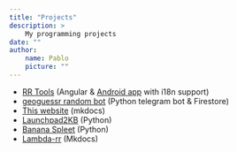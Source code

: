 ```yaml
---
title: "Projects"
description: >
    My programming projects
date: ""
author:
    name: Pablo
    picture: ""
---
```


-   [RR Tools](https://rr-tools.eu) (Angular & [Android app](https://t.me/rr_tools/1514) with i18n support)
-   [geoguessr random bot](/blog/2022/09/05/geoguessr-random-bot/) (Python telegram bot & Firestore)
-   [This website](https://github.com/pbl0/pablob.eu) (mkdocs)
-   [Launchpad2KB](https://github.com/pbl0/Launchdpad2KB) (Python)
-   [Banana Spleet](/projects/banana-spleet) (Python)
-   [Lambda-rr](https://lambda.pablob.eu/) (Mkdocs)
